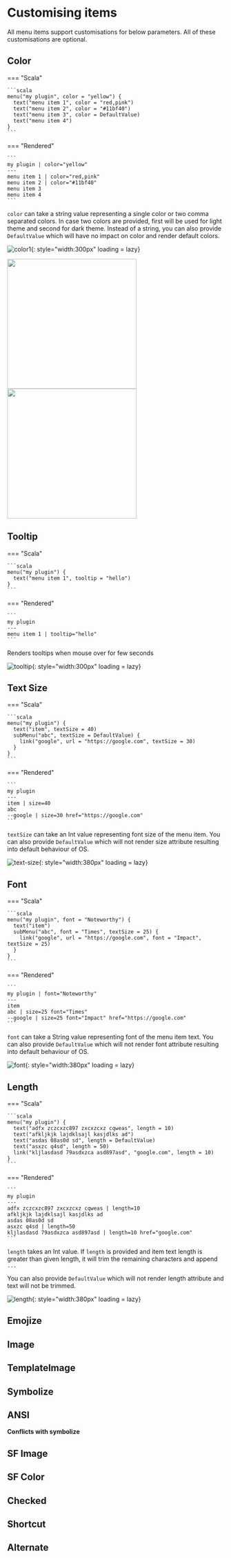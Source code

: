 # Customising items

All menu items support customisations for below parameters. All of these customisations are optional.

## Color

=== "Scala"

    ```scala
    menu("my plugin", color = "yellow") {
      text("menu item 1", color = "red,pink")
      text("menu item 2", color = "#11bf40")
      text("menu item 3", color = DefaultValue)
      text("menu item 4")
    }
    ```

=== "Rendered"

    ```
    my plugin | color="yellow"
    ---
    menu item 1 | color="red,pink"
    menu item 2 | color="#11bf40"
    menu item 3
    menu item 4
    ```

`color` can take a string value representing a single color or two comma separated colors.
In case two colors are provided, first will be used for light theme and second for dark theme.
Instead of a string, you can also provide `DefaultValue` which will have no impact on color and render default colors.

![color1](/images/customising-items/color-1.png){: style="width:300px" loading = lazy}

<div>
  <img src="/images/customising-items/color-2.png" style="height:300px" />
  <img src="/images/customising-items/color-3.png" style="height:300px" />
</div>

## Tooltip

=== "Scala"

    ```scala
    menu("my plugin") {
      text("menu item 1", tooltip = "hello")
    }
    ```

=== "Rendered"

    ```
    my plugin
    ---
    menu item 1 | tooltip="hello"
    ```

Renders tooltips when mouse over for few seconds

![tooltip](/images/customising-items/tooltip.png){: style="width:300px" loading = lazy}

## Text Size

=== "Scala"

    ```scala
    menu("my plugin") {
      text("item", textSize = 40)
      subMenu("abc", textSize = DefaultValue) {
        link("google", url = "https://google.com", textSize = 30)
      }
    }
    ```

=== "Rendered"

    ```
    my plugin
    ---
    item | size=40
    abc
    --google | size=30 href="https://google.com"
    ```

`textSize` can take an Int value representing font size of the menu item. You can also provide `DefaultValue` which will not render size attribute resulting into default behaviour of OS.

![text-size](/images/customising-items/text-size.png){: style="width:380px" loading = lazy}

## Font

=== "Scala"

    ```scala
    menu("my plugin", font = "Noteworthy") {
      text("item")
      subMenu("abc", font = "Times", textSize = 25) {
        link("google", url = "https://google.com", font = "Impact", textSize = 25)
      }
    }
    ```

=== "Rendered"

    ```
    my plugin | font="Noteworthy"
    ---
    item
    abc | size=25 font="Times"
    --google | size=25 font="Impact" href="https://google.com"
    ```

`font` can take a String value representing font of the menu item text. You can also provide `DefaultValue` which will not render font attribute resulting into default behaviour of OS.

![font](/images/customising-items/font.png){: style="width:380px" loading = lazy}

## Length

=== "Scala"

    ```scala
    menu("my plugin") {
      text("adfx zczcxzc897 zxcxzcxz cqweas", length = 10)
      text("afkljkjk lajdklsajl kasjdlks ad")
      text("asdas 08as0d sd", length = DefaultValue)
      text("asxzc q4sd", length = 50)
      link("kljlasdasd 79asdxzca asd897asd", "google.com", length = 10)
    }
    ```

=== "Rendered"

    ```
    my plugin
    ---
    adfx zczcxzc897 zxcxzcxz cqweas | length=10
    afkljkjk lajdklsajl kasjdlks ad
    asdas 08as0d sd
    asxzc q4sd | length=50
    kljlasdasd 79asdxzca asd897asd | length=10 href="google.com"
    ```

`length` takes an Int value. If `length` is provided and item text length is greater than given length, it will trim the remaining characters and append `...`

You can also provide `DefaultValue` which will not render length attribute and text will not be trimmed.

![length](/images/customising-items/length.png){: style="width:380px" loading = lazy}

## Emojize



## Image

## TemplateImage

## Symbolize

## ANSI
**Conflicts with symbolize**


## SF Image

## SF Color

## Checked

## Shortcut

## Alternate